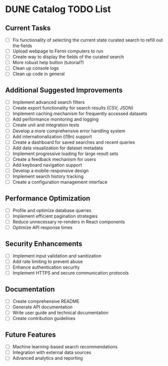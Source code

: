 # DUNE Catalog TODO List

## Current Tasks
- [ ] Fix functionality of selecting the current state curated search to refill out the fields
- [ ] Upload webpage to Fermi computers to run
- [ ] Create way to display the fields of the curated search
- [ ] More robust help button (tutorial?)
- [ ] Clean up console logs
- [ ] Clean up code in general

## Additional Suggested Improvements
- [ ] Implement advanced search filters
- [ ] Create export functionality for search results (CSV, JSON)
- [ ] Implement caching mechanism for frequently accessed datasets
- [ ] Add performance monitoring and logging
- [ ] Create unit and integration tests
- [ ] Develop a more comprehensive error handling system
- [ ] Add internationalization (i18n) support
- [ ] Create a dashboard for saved searches and recent queries
- [ ] Add data visualization for dataset metadata
- [ ] Implement progressive loading for large result sets
- [ ] Create a feedback mechanism for users
- [ ] Add keyboard navigation support
- [ ] Develop a mobile-responsive design
- [ ] Implement search history tracking
- [ ] Create a configuration management interface

## Performance Optimization
- [ ] Profile and optimize database queries
- [ ] Implement efficient pagination strategies
- [ ] Reduce unnecessary re-renders in React components
- [ ] Optimize API response times

## Security Enhancements
- [ ] Implement input validation and sanitization
- [ ] Add rate limiting to prevent abuse
- [ ] Enhance authentication security
- [ ] Implement HTTPS and secure communication protocols

## Documentation
- [ ] Create comprehensive README
- [ ] Generate API documentation
- [ ] Write user guide and technical documentation
- [ ] Create contribution guidelines

## Future Features
- [ ] Machine learning-based search recommendations
- [ ] Integration with external data sources
- [ ] Advanced analytics and reporting
